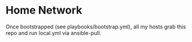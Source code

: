 # Home Network #

Once bootstrapped (see playbooks/bootstrap.yml), all my hosts grab this repo and run local.yml
via ansible-pull.

